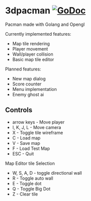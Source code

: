 # 3dpacman  [![GoDoc](https://godoc.org/github.com/sunkink29/3dpacman?status.svg)](https://godoc.org/github.com/sunkink29/3dpacman)
Pacman made with Golang and Opengl

Currently implemented features:
- Map tile rendering
- Player movement
- Wall/player collision
- Basic map tile editor

Planned features:
- New map dialog
- Score counter
- Menu implementation 
- Enemy ghost ai

Controls
--------
- arrow keys - Move player
- I, K, J, L - Move camera
- X - Toggle tile wireframe
- C - Load map
- V - Save map
- F - Load Test Map
- ESC - Quit

Map Editor tile Selection
- W, S, A, D - toggle directional wall
- R - Toggle auto wall
- E - Toggle dot
- Q - Toggle Big Dot
- Z - Clear tile
